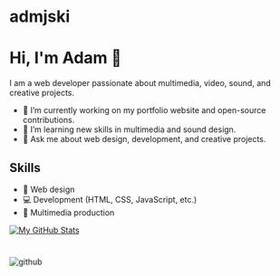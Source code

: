 # admjski

# Hi, I'm Adam 👋

I am a web developer passionate about multimedia, video, sound, and creative projects. 
- 🔭 I’m currently working on my portfolio website and open-source contributions.
- 🌱 I’m learning new skills in multimedia and sound design.
- 💬 Ask me about web design, development, and creative projects.

## Skills
- 🎨 Web design
- 💻 Development (HTML, CSS, JavaScript, etc.)
- 🎥 Multimedia production

[![My GitHub Stats](https://github-readme-stats.vercel.app/api?username=uxillary&show_icons=true&theme=dracula)](https://github.com/uxillary)
# 
![github](https://img.shields.io/badge/GitHub-000000?style=for-the-badge&logo=GitHub&logoColor=white)
